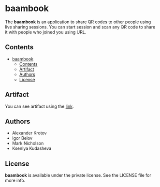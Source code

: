 # baambook

The **baambook** is an application to share QR codes to other people using live sharing sessions. You can start session and scan any QR code to share it with people who joined you using URL.

## Contents

- [baambook](#baambook)
  - [Contents](#contents)
  - [Artifact](#artifact)
  - [Authors](#authors)
  - [License](#license)

## Artifact

You can see artifact using the [link](https://docs.google.com/document/d/12yv60Psw45gbfOaJyZ6s63324abwv14J/edit#).

## Authors

- Alexander Krotov
- Igor Belov
- Mark Nicholson
- Kseniya Kudasheva

## License

**baambook** is available under the private license. See the LICENSE file for more info.

